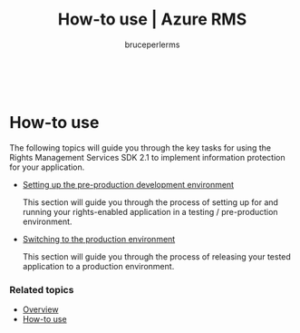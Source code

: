 ﻿---
# required metadata

title: How-to use | Azure RMS
description: The following topics will guide you through the key tasks for using the RMS SDK 2.1 to implement information protection for your application.
keywords:
author: bruceperlerms
manager: mbaldwin
ms.date: 04/28/2016
ms.topic: article
ms.prod: azure
ms.service: rights-management
ms.technology: techgroup-identity
ms.assetid: 186A9740-D812-4440-B28A-6968B2D8898C

# optional metadata

#ROBOTS:
audience: developer
#ms.devlang:
ms.reviewer: shubhamp
ms.suite: ems
#ms.tgt_pltfrm:
#ms.custom:

---

﻿
# How-to use

The following topics will guide you through the key tasks for using the Rights Management Services SDK 2.1 to implement information protection for your application.

- [Setting up the pre-production development environment](how-to-set-up-the-pre-production-development-environment.md)

  This section will guide you through the process of setting up for and running your rights-enabled application in a testing / pre-production environment.</p></td>
- [Switching to the production environment](switching-to-the-production-environment.md)

  This section will guide you through the process of releasing your tested application to a production environment.
 

### Related topics

* [Overview](ad-rms-overview.md)
* [How-to use](how-to-use-msipc.md)
 

 
